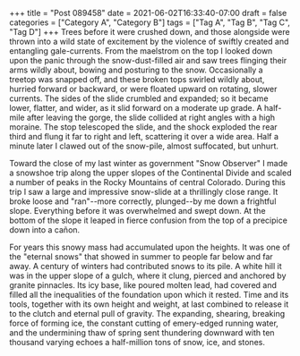 +++
title = "Post 089458"
date = 2021-06-02T16:33:40-07:00
draft = false
categories = ["Category A", "Category B"]
tags = ["Tag A", "Tag B", "Tag C", "Tag D"]
+++
Trees before it were crushed down, and those alongside were thrown into a wild state of excitement by the violence of swiftly created and entangling gale-currents. From the maelstrom on the top I looked down upon the panic through the snow-dust-filled air and saw trees flinging their arms wildly about, bowing and posturing to the snow. Occasionally a treetop was snapped off, and these broken tops swirled wildly about, hurried forward or backward, or were floated upward on rotating, slower currents. The sides of the slide crumbled and expanded; so it became lower, flatter, and wider, as it slid forward on a moderate up grade. A half-mile after leaving the gorge, the slide collided at right angles with a high moraine. The stop telescoped the slide, and the shock exploded the rear third and flung it far to right and left, scattering it over a wide area. Half a minute later I clawed out of the snow-pile, almost suffocated, but unhurt.

Toward the close of my last winter as government "Snow Observer" I made a snowshoe trip along the upper slopes of the Continental Divide and scaled a number of peaks in the Rocky Mountains of central Colorado. During this trip I saw a large and impressive snow-slide at a thrillingly close range. It broke loose and "ran"--more correctly, plunged--by me down a frightful slope. Everything before it was overwhelmed and swept down. At the bottom of the slope it leaped in fierce confusion from the top of a precipice down into a cañon.

For years this snowy mass had accumulated upon the heights. It was one of the "eternal snows" that showed in summer to people far below and far away. A century of winters had contributed snows to its pile. A white hill it was in the upper slope of a gulch, where it clung, pierced and anchored by granite pinnacles. Its icy base, like poured molten lead, had covered and filled all the inequalities of the foundation upon which it rested. Time and its tools, together with its own height and weight, at last combined to release it to the clutch and eternal pull of gravity. The expanding, shearing, breaking force of forming ice, the constant cutting of emery-edged running water, and the undermining thaw of spring sent thundering downward with ten thousand varying echoes a half-million tons of snow, ice, and stones.
